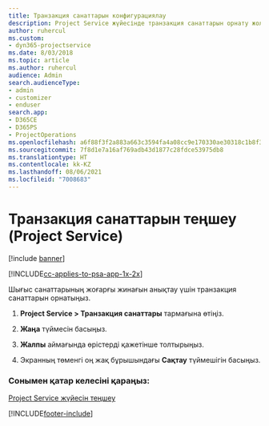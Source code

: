 ```yaml
---
title: Транзакция санаттарын конфигурациялау
description: Project Service жүйесінде транзакция санаттарын орнату жолы
author: ruhercul
ms.custom:
- dyn365-projectservice
ms.date: 8/03/2018
ms.topic: article
ms.author: ruhercul
audience: Admin
search.audienceType:
- admin
- customizer
- enduser
search.app:
- D365CE
- D365PS
- ProjectOperations
ms.openlocfilehash: a6f88f3f2a883a663c3594fa4a08cc9e170330ae30318c1b8f322cca6349bf3f
ms.sourcegitcommit: 7f8d1e7a16af769adb43d1877c28fdce53975db8
ms.translationtype: HT
ms.contentlocale: kk-KZ
ms.lasthandoff: 08/06/2021
ms.locfileid: "7008683"
---
```

# <a name="configure-transaction-categories-project-service"></a>Транзакция санаттарын теңшеу (Project Service)

[!include [banner](../includes/psa-now-project-operations.md)]

[!INCLUDE[cc-applies-to-psa-app-1x-2x](../includes/cc-applies-to-psa-app-1x-2x.md)]

Шығыс санаттарының жоғарғы жинағын анықтау үшін транзакция санаттарын орнатыңыз.  
  
1.  **Project Service > Транзакция санаттары** тармағына өтіңіз.  
  
2.  **Жаңа** түймесін басыңыз.  
  
3.  **Жалпы** аймағында өрістерді қажетінше толтырыңыз.  
  
4.  Экранның төменгі оң жақ бұрышындағы **Сақтау** түймешігін басыңыз.  
  
### <a name="see-also"></a>Сонымен қатар келесіні қараңыз:  
 [Project Service жүйесін теңшеу](../psa/configure.md)


[!INCLUDE[footer-include](../includes/footer-banner.md)]